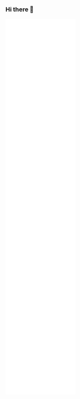 ### Hi there 👋

![Metrics](/github-metrics.svg)

<!--
![Metrics](https://github-readme-stats.vercel.app/api?username=A-K-O-R-A&show_icons=true&hide_border=true&bg_color=000000&title_color=fff&text_color=6a6a6a&icon_color=79ff97)
![Metrics](https://metrics.lecoq.io/A-K-O-R-A?template=classic&followup=1&isocalendar=1&languages=1&isocalendar.duration=half-year&config.timezone=Europe%2FBerlin)
**A-K-O-R-A/A-K-O-R-A** is a ✨ _special_ ✨ repository because its `README.md` (this file) appears on your GitHub profile.
Here are some ideas to get you started:

- 🔭 I’m currently working on ...
- 🌱 I’m currently learning ...
- 👯 I’m looking to collaborate on ...
- 🤔 I’m looking for help with ...
- 💬 Ask me about ...
- 📫 How to reach me: ...
- 😄 Pronouns: ...
- ⚡ Fun fact: ...
-->
